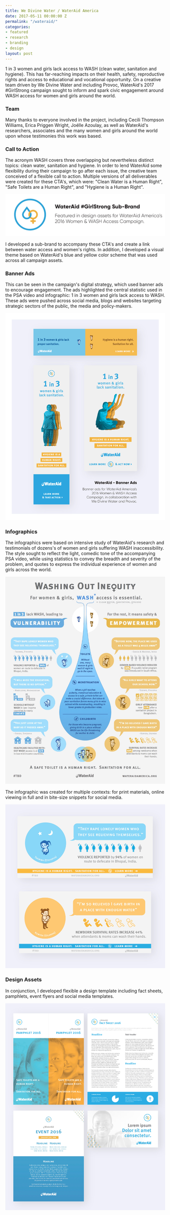 ```yaml
---
title: We Divine Water / WaterAid America
date: 2017-05-11 00:00:00 Z
permalink: "/wateraid/"
categories:
- featured
- research
- branding
- design
layout: post
---
```


1 in 3 women and girls lack access to WASH (clean water, sanitation and hygiene). This has far-reaching impacts on their health, safety, reproductive rights and access to educational and vocational opportunity. On a creative team driven by We Divine Water and including Provoc, WaterAid's 2017 #GirlStrong campaign sought to inform and spark civic engagement around WASH access for women and girls around the world.

### Team

Many thanks to everyone involved in the project, including Cecili Thompson Williams, Erica Priggen Wright, Joélle Azoulay, as well as WaterAid's researchers, associates and the many women and girls around the world upon whose testimonies this work was based.

### Call to Action

The acronym WASH covers three overlapping but nevertheless distinct topics: clean water, sanitation and hygiene. In order to lend WaterAid some flexibility during their campaign to go after each issue, the creative team conceived of a flexible call to action. Multiple versions of all deliverables were created for these CTA's, which were: "Clean Water is a Human Right", "Safe Toilets are a Human Right", and "Hygiene is a Human Right".

![GirlStrong Sub-Brand](/img/wateraid_subbrand.jpg) 

I developed a sub-brand to accompany these CTA's and create a link between water access and women's rights. In addition, I developed a visual theme based on WaterAid's blue and yellow color scheme that was used across all campaign assets.

### Banner Ads

This can be seen in the campaign's digital strategy, which used banner ads to encourage engagement. The ads highlighted the central statistic used in the PSA video and infographic: 1 in 3 women and girls lack access to WASH. These ads were pushed across social media, blogs and websites targeting strategic sectors of the public, the media and policy-makers.

![WaterAid Banners](/img/wateraid_banners.jpg)

### Infographics

The infographics were based on intensive study of WaterAid's research and testimonials of dozens's of women and girls suffering WASH inaccessibility. The style sought to reflect the light, comedic tone of the accompanying PSA video, while using statistics to convey the breadth and severity of the problem, and quotes to express the individual experience of women and girls across the world.

![WaterAid Infographic](/img/wateraid_infographic.jpg) 

The infographic was created for multiple contexts: for print materials, online viewing in full and in bite-size snippets for social media.

![WaterAid Infographic - Social Media](/img/wateraid_infographic_sm1.jpg)

### Design Assets

In conjunction, I developed flexible a design template including fact sheets, pamphlets, event flyers and social media templates.

![WaterAid Design Template](/img/wateraid_designtemplate.jpg)
